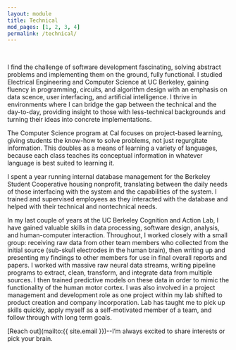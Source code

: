 ```yaml
---
layout: module
title: Technical
mod_pages: [1, 2, 3, 4]
permalink: /technical/
---
```

<!--#### I'm a data-focused researcher, designer, and developer.-->
<br>

I find the challenge of software development fascinating, solving abstract problems and implementing them on the ground, fully functional. I studied Electrical Engineering and Computer Science at UC Berkeley, gaining fluency in programming, circuits, and algorithm design with an emphasis on data scence, user interfacing, and artificial intelligence. I thrive in environments where I can bridge the gap between the technical and the day-to-day, providing insight to those with less-technical backgrounds and turning their ideas into concrete implementations.

The Computer Science program at Cal focuses on project-based learning, giving students the know-how to solve problems, not just regurgitate information. This doubles as a means of learning a variety of languages, because each class teaches its conceptual information in whatever language is best suited to learning it.

I spent a year running internal database management for the Berkeley Student Cooperative housing nonprofit, translating between the daily needs of those interfacing with the system and the capabilities of the system. I trained and supervised employees as they interacted with the database and helped with their technical and nontechnical needs.

In my last couple of years at the UC Berkeley Cognition and Action Lab, I have gained valuable skills in data processing, software design, analysis, and human-computer interaction. Throughout, I worked closely with a small group: receiving raw data from other team members who collected from the initial source (sub-skull electrodes in the human brain), then writing up and presenting my findings to other members for use in final overall reports and papers. I worked with massive raw neural data streams, writing pipeline programs to extract, clean, transform, and integrate data from multiple sources. I then trained predictive models on these data in order to mimic the functionality of the human motor cortex. I was also involved in a project management and development role as one project within my lab shifted to product creation and company incorporation. Lab has taught me to pick up skills quickly, apply myself as a self-motivated member of a team, and follow through with long term goals.

[Reach out](mailto:{{ site.email }})--I’m always excited to share interests or pick your brain.
